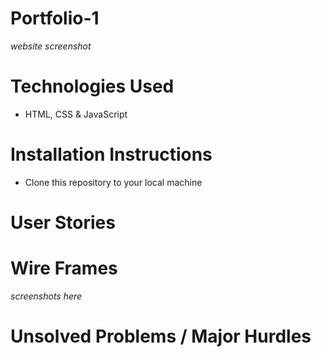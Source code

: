 # Portfolio-1

*website screenshot*

# Technologies Used
- HTML, CSS & JavaScript

# Installation Instructions 
- Clone this repository to your local machine

# User Stories 

# Wire Frames
*screenshots here*

# Unsolved Problems / Major Hurdles
